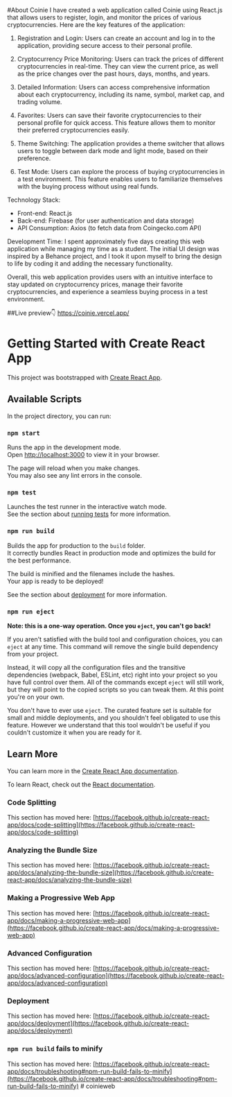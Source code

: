 #About Coinie
I have created a web application called Coinie using React.js that allows users to register, login, and monitor the prices of various cryptocurrencies. Here are the key features of the application:

1. Registration and Login: Users can create an account and log in to the application, providing secure access to their personal profile.

2. Cryptocurrency Price Monitoring: Users can track the prices of different cryptocurrencies in real-time. They can view the current price, as well as the price changes over the past hours, days, months, and years.

3. Detailed Information: Users can access comprehensive information about each cryptocurrency, including its name, symbol, market cap, and trading volume.

4. Favorites: Users can save their favorite cryptocurrencies to their personal profile for quick access. This feature allows them to monitor their preferred cryptocurrencies easily.

5. Theme Switching: The application provides a theme switcher that allows users to toggle between dark mode and light mode, based on their preference.

6. Test Mode: Users can explore the process of buying cryptocurrencies in a test environment. This feature enables users to familiarize themselves with the buying process without using real funds.

Technology Stack:
- Front-end: React.js
- Back-end: Firebase (for user authentication and data storage)
- API Consumption: Axios (to fetch data from Coingecko.com API)

Development Time:
I spent approximately five days creating this web application while managing my time as a student. The initial UI design was inspired by a Behance project, and I took it upon myself to bring the design to life by coding it and adding the necessary functionality.

Overall, this web application provides users with an intuitive interface to stay updated on cryptocurrency prices, manage their favorite cryptocurrencies, and experience a seamless buying process in a test environment.


##Live preview👇
https://coinie.vercel.app/



# Getting Started with Create React App

This project was bootstrapped with [Create React App](https://github.com/facebook/create-react-app).

## Available Scripts

In the project directory, you can run:

### `npm start`

Runs the app in the development mode.\
Open [http://localhost:3000](http://localhost:3000) to view it in your browser.

The page will reload when you make changes.\
You may also see any lint errors in the console.

### `npm test`

Launches the test runner in the interactive watch mode.\
See the section about [running tests](https://facebook.github.io/create-react-app/docs/running-tests) for more information.

### `npm run build`

Builds the app for production to the `build` folder.\
It correctly bundles React in production mode and optimizes the build for the best performance.

The build is minified and the filenames include the hashes.\
Your app is ready to be deployed!

See the section about [deployment](https://facebook.github.io/create-react-app/docs/deployment) for more information.

### `npm run eject`

**Note: this is a one-way operation. Once you `eject`, you can't go back!**

If you aren't satisfied with the build tool and configuration choices, you can `eject` at any time. This command will remove the single build dependency from your project.

Instead, it will copy all the configuration files and the transitive dependencies (webpack, Babel, ESLint, etc) right into your project so you have full control over them. All of the commands except `eject` will still work, but they will point to the copied scripts so you can tweak them. At this point you're on your own.

You don't have to ever use `eject`. The curated feature set is suitable for small and middle deployments, and you shouldn't feel obligated to use this feature. However we understand that this tool wouldn't be useful if you couldn't customize it when you are ready for it.

## Learn More

You can learn more in the [Create React App documentation](https://facebook.github.io/create-react-app/docs/getting-started).

To learn React, check out the [React documentation](https://reactjs.org/).

### Code Splitting

This section has moved here: [https://facebook.github.io/create-react-app/docs/code-splitting](https://facebook.github.io/create-react-app/docs/code-splitting)

### Analyzing the Bundle Size

This section has moved here: [https://facebook.github.io/create-react-app/docs/analyzing-the-bundle-size](https://facebook.github.io/create-react-app/docs/analyzing-the-bundle-size)

### Making a Progressive Web App

This section has moved here: [https://facebook.github.io/create-react-app/docs/making-a-progressive-web-app](https://facebook.github.io/create-react-app/docs/making-a-progressive-web-app)

### Advanced Configuration

This section has moved here: [https://facebook.github.io/create-react-app/docs/advanced-configuration](https://facebook.github.io/create-react-app/docs/advanced-configuration)

### Deployment

This section has moved here: [https://facebook.github.io/create-react-app/docs/deployment](https://facebook.github.io/create-react-app/docs/deployment)

### `npm run build` fails to minify

This section has moved here: [https://facebook.github.io/create-react-app/docs/troubleshooting#npm-run-build-fails-to-minify](https://facebook.github.io/create-react-app/docs/troubleshooting#npm-run-build-fails-to-minify)
#   c o i n i e w e b 
 
 
